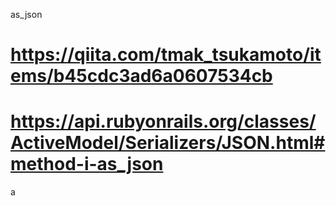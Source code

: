 
as_json
# https://qiita.com/tmak_tsukamoto/items/b45cdc3ad6a0607534cb
# https://api.rubyonrails.org/classes/ActiveModel/Serializers/JSON.html#method-i-as_json
a